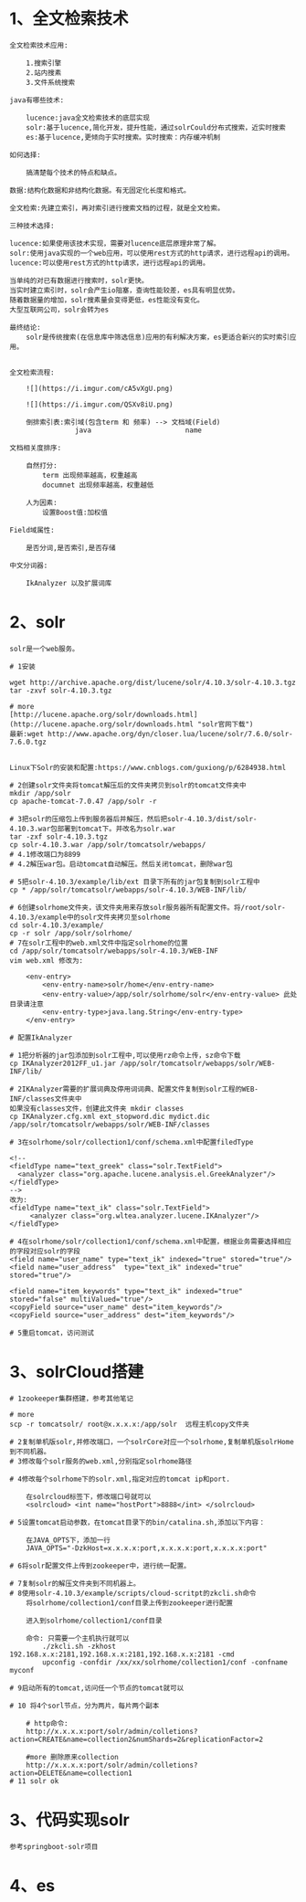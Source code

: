 # 1、全文检索技术 

	全文检索技术应用:

		1.搜索引擎
		2.站内搜素  
		3.文件系统搜索

	java有哪些技术:
		
		lucence:java全文检索技术的底层实现
		solr:基于lucence,简化开发，提升性能，通过solrCould分布式搜索，近实时搜索
		es:基于lucence,更倾向于实时搜索。实时搜索：内存缓冲机制

	如何选择:

		搞清楚每个技术的特点和缺点。

	数据:结构化数据和非结构化数据。有无固定化长度和格式。

	全文检索:先建立索引，再对索引进行搜索文档的过程，就是全文检索。

	三种技术选择:

	lucence:如果使用该技术实现，需要对lucence底层原理非常了解。
	solr:使用java实现的一个web应用，可以使用rest方式的http请求，进行远程api的调用。
	lucence:可以使用rest方式的http请求，进行远程api的调用。

	当单纯的对已有数据进行搜索时，solr更快。
	当实时建立索引时，solr会产生io阻塞，查询性能较差，es具有明显优势。
	随着数据量的增加，solr搜素量会变得更低，es性能没有变化。
	大型互联网公司，solr会转为es

	最终结论:
		solr是传统搜索(在信息库中筛选信息)应用的有利解决方案，es更适合新兴的实时索引应用。

	
	全文检索流程:

		![](https://i.imgur.com/cA5vXgU.png)

		![](https://i.imgur.com/QSXv8iU.png)

		倒排索引表:索引域(包含term 和 频率) --> 文档域(Field)
					java                       name

	文档相关度排序:
		
		自然打分:
			term 出现频率越高，权重越高
			documnet 出现频率越高，权重越低

		人为因素:
			设置Boost值:加权值

	Field域属性:
		
		是否分词,是否索引,是否存储

	中文分词器:

		IkAnalyzer 以及扩展词库

# 2、solr

	
	solr是一个web服务。

	# 1安装
	
	wget http://archive.apache.org/dist/lucene/solr/4.10.3/solr-4.10.3.tgz
	tar -zxvf solr-4.10.3.tgz
	
	# more
	[http://lucene.apache.org/solr/downloads.html](http://lucene.apache.org/solr/downloads.html "solr官网下载")
	最新:wget http://www.apache.org/dyn/closer.lua/lucene/solr/7.6.0/solr-7.6.0.tgz


	Linux下Solr的安装和配置:https://www.cnblogs.com/guxiong/p/6284938.html

	# 2创建solr文件夹将tomcat解压后的文件夹拷贝到solr的tomcat文件夹中
	mkdir /app/solr
	cp apache-tomcat-7.0.47 /app/solr -r

	# 3把solr的压缩包上传到服务器后并解压，然后把solr-4.10.3/dist/solr-4.10.3.war包部署到tomcat下。并改名为solr.war
	tar -zxf solr-4.10.3.tgz
	cp solr-4.10.3.war /app/solr/tomcatsolr/webapps/
	# 4.1修改端口为8899
	# 4.2解压war包。启动tomcat自动解压。然后关闭tomcat，删除war包

	# 5把solr-4.10.3/example/lib/ext 目录下所有的jar包复制到solr工程中
	cp * /app/solr/tomcatsolr/webapps/solr-4.10.3/WEB-INF/lib/

	# 6创建solrhome文件夹，该文件夹用来存放solr服务器所有配置文件。将/root/solr-4.10.3/example中的solr文件夹拷贝至solrhome
	cd solr-4.10.3/example/
	cp -r solr /app/solr/solrhome/
	# 7在solr工程中的web.xml文件中指定solrhome的位置
	cd /app/solr/tomcatsolr/webapps/solr-4.10.3/WEB-INF
	vim web.xml 修改为:

		<env-entry>
       		<env-entry-name>solr/home</env-entry-name>
       		<env-entry-value>/app/solr/solrhome/solr</env-entry-value> 此处目录请注意
       		<env-entry-type>java.lang.String</env-entry-type>
    	</env-entry>

	# 配置IkAnalyzer

	# 1把分析器的jar包添加到solr工程中,可以使用rz命令上传，sz命令下载
	cp IKAnalyzer2012FF_u1.jar /app/solr/tomcatsolr/webapps/solr/WEB-INF/lib/
	
	# 2IKAnalyzer需要的扩展词典及停用词词典、配置文件复制到solr工程的WEB-INF/classes文件夹中
	如果没有classes文件，创建此文件夹 mkdir classes
	cp IKAnalyzer.cfg.xml ext_stopword.dic mydict.dic /app/solr/tomcatsolr/webapps/solr/WEB-INF/classes

	# 3在solrhome/solr/collection1/conf/schema.xml中配置filedType

	<!--
	<fieldType name="text_greek" class="solr.TextField">
      <analyzer class="org.apache.lucene.analysis.el.GreekAnalyzer"/>
    </fieldType>
    -->
	改为:
    <fieldType name="text_ik" class="solr.TextField">
         <analyzer class="org.wltea.analyzer.lucene.IKAnalyzer"/>
    </fieldType>

	# 4在solrhome/solr/collection1/conf/schema.xml中配置，根据业务需要选择相应的字段对应solr的字段
	<field name="user_name" type="text_ik" indexed="true" stored="true"/>
	<field name="user_address"  type="text_ik" indexed="true" stored="true"/>
	
	<field name="item_keywords" type="text_ik" indexed="true" stored="false" multiValued="true"/>
	<copyField source="user_name" dest="item_keywords"/>
	<copyField source="user_address" dest="item_keywords"/>

	# 5重启tomcat，访问测试
   

# 3、solrCloud搭建

	# 1zookeeper集群搭建，参考其他笔记
	
	# more
	scp -r tomcatsolr/ root@x.x.x.x:/app/solr  远程主机copy文件夹
	
	# 2复制单机版solr,并修改端口，一个solrCore对应一个solrhome,复制单机版solrHome到不同机器。
	# 3修改每个solr服务的web.xml,分别指定solrhome路径

	# 4修改每个solrhome下的solr.xml,指定对应的tomcat ip和port.
		
		在solrcloud标签下，修改端口号就可以
		<solrcloud>	<int name="hostPort">8888</int>	</solrcloud>

	# 5设置tomcat启动参数，在tomcat目录下的bin/catalina.sh,添加以下内容：
		
		在JAVA_OPTS下，添加一行
		JAVA_OPTS="-DzkHost=x.x.x.x:port,x.x.x.x:port,x.x.x.x:port"
	
	# 6将solr配置文件上传到zookeeper中，进行统一配置。

	# 7复制solr的解压文件夹到不同机器上。
	# 8使用solr-4.10.3/example/scripts/cloud-scritpt的zkcli.sh命令
		将solrhome/collection1/conf目录上传到zookeeper进行配置
		
		进入到solrhome/collection1/conf目录
			
		命令: 只需要一个主机执行就可以
			./zkcli.sh -zkhost 192.168.x.x:2181,192.168.x.x:2181,192.168.x.x:2181 -cmd 
			upconfig -confdir /xx/xx/solrhome/collection1/conf -confname myconf

	# 9启动所有的tomcat,访问任一个节点的tomcat就可以

	# 10 将4个sorl节点，分为两片，每片两个副本
		
		# http命令:
		http://x.x.x.x:port/solr/admin/colletions?action=CREATE&name=collection2&numShards=2&replicationFactor=2
		
		#more 删除原来collection
		http://x.x.x.x:port/solr/admin/colletions?action=DELETE&name=collection1
	# 11 solr ok


# 3、代码实现solr

	参考springboot-solr项目



# 4、es

	

	